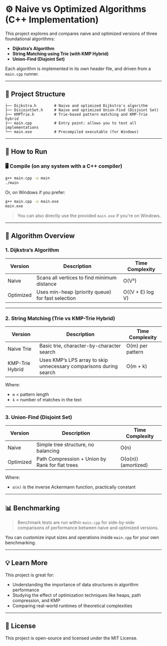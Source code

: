 # ⚙️ Naive vs Optimized Algorithms (C++ Implementation)

This project explores and compares naive and optimized versions of three foundational algorithms:

- **Dijkstra’s Algorithm**
- **String Matching using Trie (with KMP Hybrid)**
- **Union-Find (Disjoint Set)**

Each algorithm is implemented in its own header file, and driven from a `main.cpp` runner.

---

## 📁 Project Structure

```
├── Dijkstra.h        # Naive and optimized Dijkstra's algorithm
├── DisjointSet.h     # Naive and optimized Union-Find (Disjoint Set)
├── KMPTrie.h         # Trie-based pattern matching and KMP-Trie hybrid
├── main.cpp          # Entry point: allows you to test all implementations
└── main.exe          # Precompiled executable (for Windows)
```

---

## 🚀 How to Run

### 🖥️ Compile (on any system with a C++ compiler)

```bash
g++ main.cpp -o main
./main
```

Or, on Windows if you prefer:

```bash
g++ main.cpp -o main.exe
main.exe
```

> You can also directly use the provided `main.exe` if you're on Windows.

---

## 📌 Algorithm Overview

### 1. Dijkstra’s Algorithm

| Version   | Description                                       | Time Complexity     |
|-----------|---------------------------------------------------|---------------------|
| Naive     | Scans all vertices to find minimum distance       | O(V²)               |
| Optimized | Uses min-heap (priority queue) for fast selection | O((V + E) log V)    |

---

### 2. String Matching (Trie vs KMP-Trie Hybrid)

| Version        | Description                                                                 | Time Complexity     |
|----------------|-----------------------------------------------------------------------------|---------------------|
| Naive Trie     | Basic trie, character-by-character search                                   | O(m) per pattern    |
| KMP-Trie Hybrid| Uses KMP’s LPS array to skip unnecessary comparisons during search          | O(m + k)            |

Where:
- `m` = pattern length
- `k` = number of matches in the text

---

### 3. Union-Find (Disjoint Set)

| Version   | Description                                             | Time Complexity     |
|-----------|---------------------------------------------------------|---------------------|
| Naive     | Simple tree structure, no balancing                     | O(n)                |
| Optimized | Path Compression + Union by Rank for flat trees         | O(α(n)) (amortized) |

Where:
- `α(n)` is the inverse Ackermann function, practically constant

---

## 📊 Benchmarking

> Benchmark tests are run within `main.cpp` for side-by-side comparisons of performance between naive and optimized versions.

You can customize input sizes and operations inside `main.cpp` for your own benchmarking.

---

## 💡 Learn More

This project is great for:

- Understanding the importance of data structures in algorithm performance
- Studying the effect of optimization techniques like heaps, path compression, and KMP
- Comparing real-world runtimes of theoretical complexities

---

## 📝 License

This project is open-source and licensed under the MIT License.

